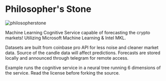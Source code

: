 # Philosopher's Stone
![philosopherstone](https://user-images.githubusercontent.com/24855008/199051119-49970dd7-2169-4eee-a479-d31b51c9fd97.png)

Machine Learning Cognitive Service capable of forecasting the crypto markets!
Utilizing Microsoft Machine Learning & Intel MKL.

Datasets are built from coinbase pro API for less noise and cleaner market data. Source of the candle data will affect predictions. 
Forecasts are stored locally and announced through telegram for remote access. 

Example runs the cognitive service in a neural tree running 6 dimensions of the service.
Read the license before forking the source.
